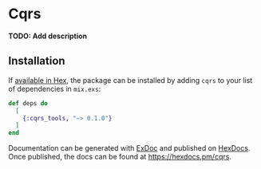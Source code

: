 # Cqrs

**TODO: Add description**

## Installation

If [available in Hex](https://hex.pm/docs/publish), the package can be installed
by adding `cqrs` to your list of dependencies in `mix.exs`:

```elixir
def deps do
  [
    {:cqrs_tools, "~> 0.1.0"}
  ]
end
```

Documentation can be generated with [ExDoc](https://github.com/elixir-lang/ex_doc)
and published on [HexDocs](https://hexdocs.pm). Once published, the docs can
be found at <https://hexdocs.pm/cqrs>.

